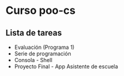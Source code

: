 ﻿# Curso poo-cs

## Lista de tareas 

+ Evaluación (Programa 1)
+ Serie de programación
+ Consola - Shell
+ Proyecto Final - App Asistente de escuela